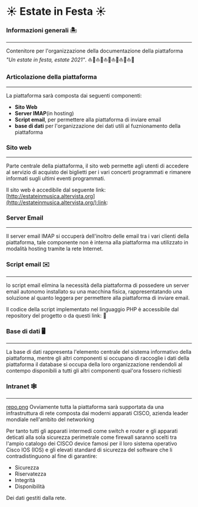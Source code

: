 # :sunny: Estate in Festa :sunny:

### Informazioni generali 🏝️
___________________________________

Contenitore per l'organizzazione della documentazione della piattaforma *"Un estate in festa, estate 2021"*.
⛵🎵⛵🎵⛵🎵⛵🎵⛵🎵⛵🎵 
### Articolazione della piattaforma
________________________________________
La piattaforma sarà composta dai seguenti componenti:

 - **Sito Web**
 - **Server IMAP**(in hosting)
 - **Script email**, per permettere alla piattaforma di inviare email
 - **base di dati** per l'organizzazione dei dati utili al fuznionamento della piattaforma


### Sito web
___________________

Parte centrale della piattaforma, il sito web permette agli utenti di accedere al servizio di acquisto dei biglietti per i vari concerti programmati e rimanere informati sugli ultimi eventi programmati.

Il sito web è accedibile dal seguente link: [http://estateinmusica.altervista.org](http://estateinmusica.altervista.org/):link:

### Server Email 
__________________________

Il server email IMAP si occuperà dell'inoltro delle email tra i vari clienti della piattaforma, tale componente non è interna alla piattaforma ma utilizzato in modalità hosting tramite la rete Internet.


###  Script email ✉️
___________________________

lo script email elimina la necessità della piattaforma di possedere un server email autonomo installato su una macchina fisica, rappresentatando una soluzione al quanto leggera per permettere alla piattaforma di inviare email.

Il codice della  script implementato nel linguaggio PHP è accessibile dal repository del progetto o da questi link: :link:


### Base di dati 🖥️
_______________________________

La base di dati rappresenta l'elemento centrale del sistema informativo della piattaforma, mentre gli altri componenti si occupano di raccoglie i dati della piattaforma il database si occupa della loro organizzazione rendendoli al contempo disponibili a tutti gli altri componenti qual'ora fossero richiesti


### Intranet 🕸️
_______________

[repo.png](repo.png)
Ovviamente tutta la piattaforma sarà supportata da una infrastruttura di rete composta dai moderni apparati CISCO, azienda leader mondiale nell'ambito del networking

Per tanto tutti gli apparati intermedi come switch e router e gli apparati deticati alla sola sicurezza perimetrale come firewall saranno scelti tra l'ampio catalogo dei CISCO device famosi per il loro sistema operativo Cisco IOS (IOS) e gli elevati standard di sicurezza del software che li contradistinguono al fine di garantire:

* Sicurezza
* Riservatezza
* Integrità
* Disponibilità

Dei dati gestiti dalla rete.


